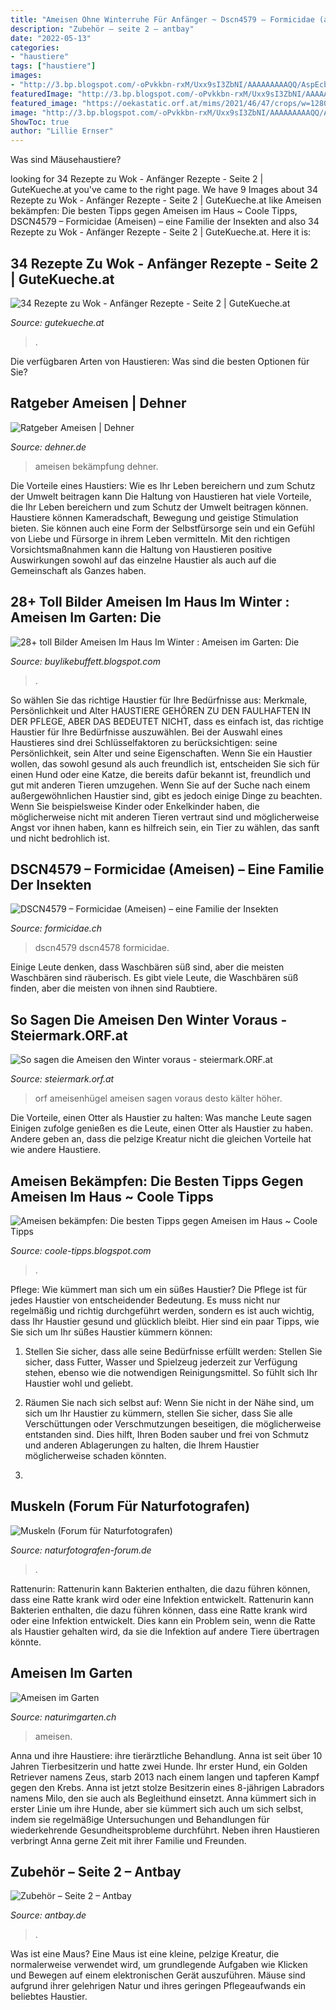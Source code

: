 ```yaml
---
title: "Ameisen Ohne Winterruhe Für Anfänger ~ Dscn4579 – Formicidae (ameisen) – Eine Familie Der Insekten"
description: "Zubehör – seite 2 – antbay"
date: "2022-05-13"
categories:
- "haustiere"
tags: ["haustiere"]
images:
- "http://3.bp.blogspot.com/-oPvkkbn-rxM/Uxx9sI3ZbNI/AAAAAAAAAQQ/AspEcb0exqg/s1600/Ameisen+bekämpfen.jpg"
featuredImage: "http://3.bp.blogspot.com/-oPvkkbn-rxM/Uxx9sI3ZbNI/AAAAAAAAAQQ/AspEcb0exqg/s1600/Ameisen+bekämpfen.jpg"
featured_image: "https://oekastatic.orf.at/mims/2021/46/47/crops/w=1280,q=90/1140599_bigpicture_406147_44522fa4-bbcf-4d65-bfd7-98801036aa18.jpg?s=13caa2d21786f80013ccaee79167e8de35646623"
image: "http://3.bp.blogspot.com/-oPvkkbn-rxM/Uxx9sI3ZbNI/AAAAAAAAAQQ/AspEcb0exqg/s1600/Ameisen+bekämpfen.jpg"
ShowToc: true
author: "Lillie Ernser"
---
```



Was sind Mäusehaustiere?

	

		
looking for 34 Rezepte zu Wok - Anfänger Rezepte - Seite 2 | GuteKueche.at you've came to the right page. We have 9 Images about 34 Rezepte zu Wok - Anfänger Rezepte - Seite 2 | GuteKueche.at like Ameisen bekämpfen: Die besten Tipps gegen Ameisen im Haus ~ Coole Tipps, DSCN4579 – Formicidae (Ameisen) – eine Familie der Insekten and also 34 Rezepte zu Wok - Anfänger Rezepte - Seite 2 | GuteKueche.at. Here it is:
		
    
## 34 Rezepte Zu Wok - Anfänger Rezepte - Seite 2 | GuteKueche.at

<img loading=lazy src="https://www.gutekueche.at/storage/media/recipe/73898/conv/bami-goreng-vegetarisch-default.jpg" onerror="this.onerror=null;this.src='https://tse1.mm.bing.net/th?id=OIP.VYWeWUFns3OXlomr_UBRKQAAAA&amp;pid=15.1';" alt="34 Rezepte zu Wok - Anfänger Rezepte - Seite 2 | GuteKueche.at">

_Source: gutekueche.at_

>. 

	

Die verfügbaren Arten von Haustieren: Was sind die besten Optionen für Sie?

    
## Ratgeber Ameisen | Dehner

<img loading=lazy src="https://www.dehner.de/media/i/ants-4949166_1920-16259-1.jpg" onerror="this.onerror=null;this.src='https://tse2.mm.bing.net/th?id=OIP.jVqvWaVXSe0zx73JKEV9dwAAAA&amp;pid=15.1';" alt="Ratgeber Ameisen | Dehner">

_Source: dehner.de_

>ameisen bekämpfung dehner. 

	

Die Vorteile eines Haustiers: Wie es Ihr Leben bereichern und zum Schutz der Umwelt beitragen kann
Die Haltung von Haustieren hat viele Vorteile, die Ihr Leben bereichern und zum Schutz der Umwelt beitragen können. Haustiere können Kameradschaft, Bewegung und geistige Stimulation bieten. Sie können auch eine Form der Selbstfürsorge sein und ein Gefühl von Liebe und Fürsorge in ihrem Leben vermitteln. Mit den richtigen Vorsichtsmaßnahmen kann die Haltung von Haustieren positive Auswirkungen sowohl auf das einzelne Haustier als auch auf die Gemeinschaft als Ganzes haben.

    
## 28+ Toll Bilder Ameisen Im Haus Im Winter : Ameisen Im Garten: Die

<img loading=lazy src="https://www.plantura.garden/wp-content/uploads/2017/06/Ameisen-beim-Blatttransport.jpg" onerror="this.onerror=null;this.src='https://tse1.mm.bing.net/th?id=OIP.LC5F5li_IcnkaJFn-o1N4QHaFj&amp;pid=15.1';" alt="28+ toll Bilder Ameisen Im Haus Im Winter : Ameisen im Garten: Die">

_Source: buylikebuffett.blogspot.com_

>. 

	

So wählen Sie das richtige Haustier für Ihre Bedürfnisse aus: Merkmale, Persönlichkeit und Alter
HAUSTIERE GEHÖREN ZU DEN FAULHAFTEN IN DER PFLEGE, ABER DAS BEDEUTET NICHT, dass es einfach ist, das richtige Haustier für Ihre Bedürfnisse auszuwählen. Bei der Auswahl eines Haustieres sind drei Schlüsselfaktoren zu berücksichtigen: seine Persönlichkeit, sein Alter und seine Eigenschaften. Wenn Sie ein Haustier wollen, das sowohl gesund als auch freundlich ist, entscheiden Sie sich für einen Hund oder eine Katze, die bereits dafür bekannt ist, freundlich und gut mit anderen Tieren umzugehen. Wenn Sie auf der Suche nach einem außergewöhnlichen Haustier sind, gibt es jedoch einige Dinge zu beachten. Wenn Sie beispielsweise Kinder oder Enkelkinder haben, die möglicherweise nicht mit anderen Tieren vertraut sind und möglicherweise Angst vor ihnen haben, kann es hilfreich sein, ein Tier zu wählen, das sanft und nicht bedrohlich ist.

    
## DSCN4579 – Formicidae (Ameisen) – Eine Familie Der Insekten

<img loading=lazy src="https://formicidae.ch/wp-content/uploads/2017/01/DSCN4579.jpg" onerror="this.onerror=null;this.src='https://tse1.mm.bing.net/th?id=OIP.gNlauCMlLTLsT_vgJQx-7QHaFj&amp;pid=15.1';" alt="DSCN4579 – Formicidae (Ameisen) – eine Familie der Insekten">

_Source: formicidae.ch_

>dscn4579 dscn4578 formicidae. 

	

Einige Leute denken, dass Waschbären süß sind, aber die meisten Waschbären sind räuberisch.
Es gibt viele Leute, die Waschbären süß finden, aber die meisten von ihnen sind Raubtiere.

    
## So Sagen Die Ameisen Den Winter Voraus - Steiermark.ORF.at

<img loading=lazy src="https://oekastatic.orf.at/mims/2021/46/47/crops/w=1280,q=90/1140599_bigpicture_406147_44522fa4-bbcf-4d65-bfd7-98801036aa18.jpg?s=13caa2d21786f80013ccaee79167e8de35646623" onerror="this.onerror=null;this.src='https://tse1.mm.bing.net/th?id=OIP.1KCHUQIYvi9hbLfnjf3h5wHaEK&amp;pid=15.1';" alt="So sagen die Ameisen den Winter voraus - steiermark.ORF.at">

_Source: steiermark.orf.at_

>orf ameisenhügel ameisen sagen voraus desto kälter höher. 

	

Die Vorteile, einen Otter als Haustier zu halten: Was manche Leute sagen
Einigen zufolge genießen es die Leute, einen Otter als Haustier zu haben. Andere geben an, dass die pelzige Kreatur nicht die gleichen Vorteile hat wie andere Haustiere.

    
## Ameisen Bekämpfen: Die Besten Tipps Gegen Ameisen Im Haus ~ Coole Tipps

<img loading=lazy src="http://3.bp.blogspot.com/-oPvkkbn-rxM/Uxx9sI3ZbNI/AAAAAAAAAQQ/AspEcb0exqg/s1600/Ameisen+bekämpfen.jpg" onerror="this.onerror=null;this.src='https://tse3.mm.bing.net/th?id=OIP.bEFzPFQZLXMmuvycxkOOxgHaFY&amp;pid=15.1';" alt="Ameisen bekämpfen: Die besten Tipps gegen Ameisen im Haus ~ Coole Tipps">

_Source: coole-tipps.blogspot.com_

>. 

	

Pflege: Wie kümmert man sich um ein süßes Haustier?
Die Pflege ist für jedes Haustier von entscheidender Bedeutung. Es muss nicht nur regelmäßig und richtig durchgeführt werden, sondern es ist auch wichtig, dass Ihr Haustier gesund und glücklich bleibt. Hier sind ein paar Tipps, wie Sie sich um Ihr süßes Haustier kümmern können:
1. Stellen Sie sicher, dass alle seine Bedürfnisse erfüllt werden: Stellen Sie sicher, dass Futter, Wasser und Spielzeug jederzeit zur Verfügung stehen, ebenso wie die notwendigen Reinigungsmittel. So fühlt sich Ihr Haustier wohl und geliebt.

2. Räumen Sie nach sich selbst auf: Wenn Sie nicht in der Nähe sind, um sich um Ihr Haustier zu kümmern, stellen Sie sicher, dass Sie alle Verschüttungen oder Verschmutzungen beseitigen, die möglicherweise entstanden sind. Dies hilft, Ihren Boden sauber und frei von Schmutz und anderen Ablagerungen zu halten, die Ihrem Haustier möglicherweise schaden könnten.

3.

    
## Muskeln (Forum Für Naturfotografen)

<img loading=lazy src="https://naturfotografen-forum.de/data/o/62/310931/image.jpg" onerror="this.onerror=null;this.src='https://tse1.mm.bing.net/th?id=OIP.DUXVGA3eh-vb5Wj-zNZIZwHaE8&amp;pid=15.1';" alt="Muskeln (Forum für Naturfotografen)">

_Source: naturfotografen-forum.de_

>. 

	

Rattenurin: Rattenurin kann Bakterien enthalten, die dazu führen können, dass eine Ratte krank wird oder eine Infektion entwickelt.
Rattenurin kann Bakterien enthalten, die dazu führen können, dass eine Ratte krank wird oder eine Infektion entwickelt. Dies kann ein Problem sein, wenn die Ratte als Haustier gehalten wird, da sie die Infektion auf andere Tiere übertragen könnte.

    
## Ameisen Im Garten

<img loading=lazy src="https://naturimgarten.ch/images/Galerie/WanzenAmeisen/ameise-ZH-7757.jpg" onerror="this.onerror=null;this.src='https://tse3.mm.bing.net/th?id=OIP.yIssgxUsmFTqGVrcUasMxQHaFj&amp;pid=15.1';" alt="Ameisen im Garten">

_Source: naturimgarten.ch_

>ameisen. 

	

Anna und ihre Haustiere: ihre tierärztliche Behandlung.
Anna ist seit über 10 Jahren Tierbesitzerin und hatte zwei Hunde. Ihr erster Hund, ein Golden Retriever namens Zeus, starb 2013 nach einem langen und tapferen Kampf gegen den Krebs. Anna ist jetzt stolze Besitzerin eines 8-jährigen Labradors namens Milo, den sie auch als Begleithund einsetzt. Anna kümmert sich in erster Linie um ihre Hunde, aber sie kümmert sich auch um sich selbst, indem sie regelmäßige Untersuchungen und Behandlungen für wiederkehrende Gesundheitsprobleme durchführt. Neben ihren Haustieren verbringt Anna gerne Zeit mit ihrer Familie und Freunden.

    
## Zubehör – Seite 2 – Antbay

<img loading=lazy src="https://www.antbay.de/wp-content/uploads/2021/03/Reagenzglas-1536x1536.jpg" onerror="this.onerror=null;this.src='https://tse2.mm.bing.net/th?id=OIP.XnYsjDDBAL_-e1JNvg1spQHaHa&amp;pid=15.1';" alt="Zubehör – Seite 2 – Antbay">

_Source: antbay.de_

>. 

	

Was ist eine Maus?
Eine Maus ist eine kleine, pelzige Kreatur, die normalerweise verwendet wird, um grundlegende Aufgaben wie Klicken und Bewegen auf einem elektronischen Gerät auszuführen. Mäuse sind aufgrund ihrer gelehrigen Natur und ihres geringen Pflegeaufwands ein beliebtes Haustier.

